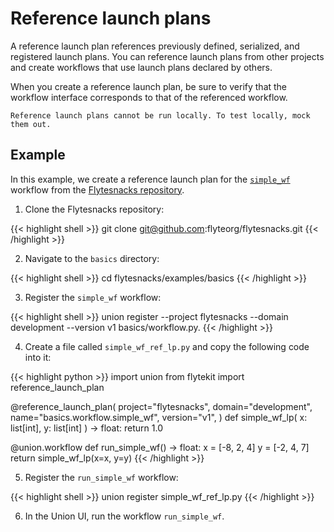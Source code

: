 # Reference launch plans

A reference launch plan references previously defined, serialized, and registered launch plans. You can reference launch plans from other projects and create workflows that use launch plans declared by others.

When you create a reference launch plan, be sure to verify that the workflow interface corresponds to that of the referenced workflow.

```--note--
Reference launch plans cannot be run locally. To test locally, mock them out.
```

## Example

In this example, we create a reference launch plan for the [`simple_wf`](https://github.com/flyteorg/flytesnacks/blob/master/examples/basics/basics/workflow.py#L25) workflow from the [Flytesnacks repository](https://github.com/flyteorg/flytesnacks).

1. Clone the Flytesnacks repository:

{{< highlight shell >}}
git clone git@github.com:flyteorg/flytesnacks.git
{{< /highlight >}}

2. Navigate to the `basics` directory:

{{< highlight shell >}}
cd flytesnacks/examples/basics
{{< /highlight >}}

3. Register the `simple_wf` workflow:

{{< highlight shell >}}
union register --project flytesnacks --domain development --version v1 basics/workflow.py.
{{< /highlight >}}


4. Create a file called `simple_wf_ref_lp.py` and copy the following code into it:

{{< highlight python >}}
import union
from flytekit import reference_launch_plan


@reference_launch_plan(
    project="flytesnacks",
    domain="development",
    name="basics.workflow.simple_wf",
    version="v1",
)
def simple_wf_lp(
    x: list[int], y: list[int]
) -> float:
    return 1.0


@union.workflow
def run_simple_wf() -> float:
    x = [-8, 2, 4]
    y = [-2, 4, 7]
    return simple_wf_lp(x=x, y=y)
{{< /highlight >}}


5. Register the `run_simple_wf` workflow:

{{< highlight shell >}}
union register simple_wf_ref_lp.py
{{< /highlight >}}

6. In the Union UI, run the workflow `run_simple_wf`.

